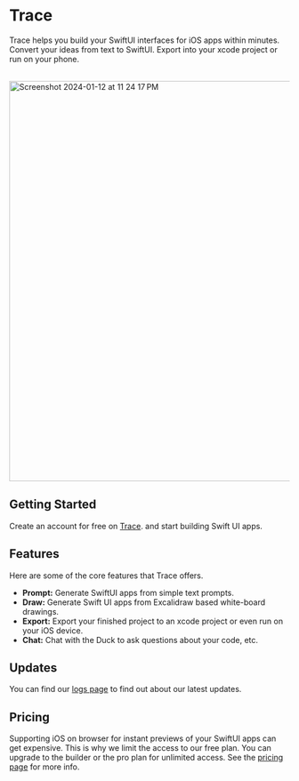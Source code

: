 # Trace
Trace helps you build your SwiftUI interfaces for iOS apps within minutes. Convert your ideas from text to SwiftUI. Export into your xcode project or run on your phone. <br/><br/>

<img width="720" alt="Screenshot 2024-01-12 at 11 24 17 PM" src="https://github.com/trace-swift-ui/Trace/assets/8535292/c9ca4dbd-08b3-45ff-8c18-58eac81a3ac0">

## Getting Started
Create an account for free on [Trace](https://trace.zip). and start building Swift UI apps.

## Features
Here are some of the core features that Trace offers.
- **Prompt:** Generate SwiftUI apps from simple text prompts. <br/>
- **Draw:** Generate Swift UI apps from Excalidraw based white-board drawings. <br/>
- **Export:** Export your finished project to an xcode project or even run on your iOS device. <br/>
- **Chat:** Chat with the Duck to ask questions about your code, etc. <br/>

## Updates
You can find our [logs page](https://trace.zip.log) to find out about our latest updates. 

## Pricing
Supporting iOS on browser for instant previews of your SwiftUI apps can get expensive. This is why we limit the access to our free plan. You can upgrade to the builder or the pro plan for unlimited access. See the [pricing page](https://www.trace.zip/pricing) for more info.
